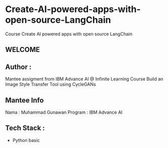 # Create-AI-powered-apps-with-open-source-LangChain
Course Create AI powered apps with open source LangChain

## WELCOME

## Author : 
Mantee assigment from IBM Advance AI @ Infinite Learning Course Build an Image Style Transfer Tool using CycleGANs

## Mantee Info
Nama : Muhammad Gunawan
Program : IBM Advance AI

## Tech Stack :
- Python basic
